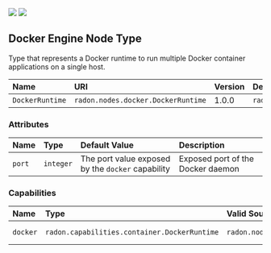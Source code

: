 ![](https://img.shields.io/badge/Status:-RELEASED-green)
![](https://img.shields.io/badge/%20-DEPLOYABLE-blueviolet)

## Docker Engine Node Type

Type that represents a Docker runtime to run multiple Docker container applications on a single host.

| Name | URI | Version | Derived From |
|:---- |:--- |:------- |:------------ |
| `DockerRuntime` | `radon.nodes.docker.DockerRuntime` | 1.0.0 | `radon.nodes.abstract.ContainerRuntime` |

### Attributes

| Name | Type | Default Value | Description |
|:---- |:---- |:------------- |:----------- |
| `port` | `integer` | The port value exposed by the `docker` capability | Exposed port of the Docker daemon |

### Capabilities

| Name | Type | Valid Source Types | Occurrences |
|:---- |:---- |:------------------ |:----------- |
| `docker` | `radon.capabilities.container.DockerRuntime` | `radon.nodes.docker.DockerApplication` | [1, UNBOUNDED] |
